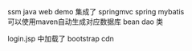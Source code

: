ssm java web demo
集成了 springmvc spring mybatis  
可以使用maven自动生成对应数据库 bean dao 类

login.jsp 中加载了 bootstrap cdn
